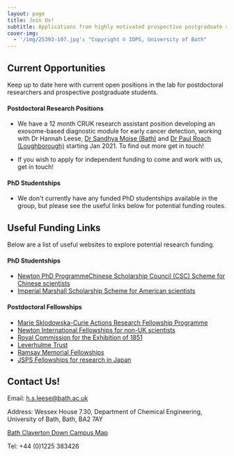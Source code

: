 ```yaml
---
layout: page
title: Join Us!
subtitle: Applications from highly motivated prospective postgraduate students and researchers welcome at any time.
cover-img:
  - '/img/25393-107.jpg': "Copyright © IDPS, University of Bath"
---
```


## Current Opportunities

Keep up to date here with current open positions in the lab for postdoctoral researchers and prospective postgraduate students.

#### Postdoctoral Research Positions

* We have a 12 month CRUK research assistant position developing an exosome-based diagnostic module for early cancer detection, working with Dr Hannah Leese, [Dr Sandhya Moise (Bath)](https://researchportal.bath.ac.uk/en/persons/sandhya-moise) and [Dr Paul Roach (Loughborough)](https://www.lboro.ac.uk/departments/chemistry/staff/academic-research/paul-roach/) starting Jan 2021. To find out more get in touch!

* If you wish to apply for independent funding to come and work with us, get in touch!

#### PhD Studentships

* We don't currently have any funded PhD studentships available in the group, but please see the useful links below for potential funding routes.


## Useful Funding Links

Below are a list of useful websites to explore potential research funding.

#### PhD Studentships

- [Newton PhD Programme](https://www.britishcouncil.org/education/science/newton-phd-programme)[Chinese Scholarship Council (CSC) Scheme for Chinese scientists](https://www.bath.ac.uk/guides/china-scholarship-council-university-of-bath-phd-programme/)
- [Imperial Marshall Scholarship Scheme for American scientists](https://www.marshallscholarship.org/apply)

#### Postdoctoral Fellowships
- [Marie Sklodowska-Curie Actions Research Fellowship Programme](https://ec.europa.eu/research/mariecurieactions/)
- [Newton International Fellowships for non-UK scientists](https://royalsociety.org/grants-schemes-awards/grants/newton-international/?gclid=EAIaIQobChMIqrTLsZup3QIV5r3tCh2d2AsFEAAYASAAEgKVJvD_BwE)
- [Royal Commission for the Exhibition of 1851](https://www.royalcommission1851.org)
- [Leverhulme Trust](https://www.leverhulme.ac.uk)
- [Ramsay Memorial Fellowships](https://www.soci.org/awards/scholarships-and-fellowships/ramsay-fellowship)
- [JSPS Fellowships for research in Japan](https://www.jsps.go.jp/english/e-fellow/index.html)


## Contact Us!
Email: [h.s.leese@bath.ac.uk](mailto:h.s.leese@bath.ac.uk)

Address: 
Wessex House 7.30, Department of Chemical Engineering, University of Bath, Bath, BA2 7AY

[Bath Claverton Down Campus Map](https://www.bath.ac.uk/publications/claverton-down-campus-map/attachments/university-campus-map.pdf)

Tel: +44 (0)1225 383426

